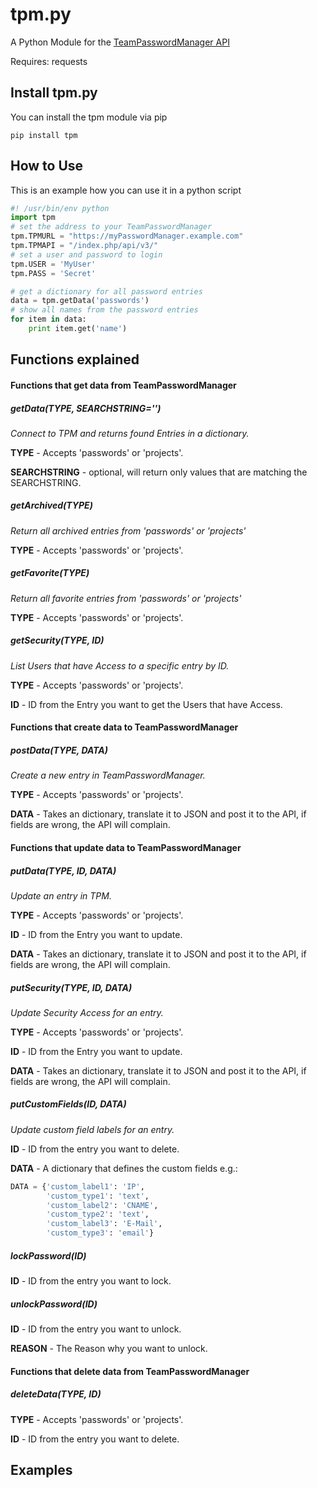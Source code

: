 # tpm.py

A Python Module for the [TeamPasswordManager API](http://teampasswordmanager.com/docs/api/)

Requires: requests

## Install tpm.py

You can install the tpm module via pip

    pip install tpm

## How to Use

This is an example how you can use it in a python script
```python
#! /usr/bin/env python
import tpm
# set the address to your TeamPasswordManager
tpm.TPMURL = "https://myPasswordManager.example.com"
tpm.TPMAPI = "/index.php/api/v3/"
# set a user and password to login
tpm.USER = 'MyUser'
tpm.PASS = 'Secret'

# get a dictionary for all password entries
data = tpm.getData('passwords')
# show all names from the password entries
for item in data:
    print item.get('name')
```
## Functions explained
#### Functions that get data from TeamPasswordManager
##### getData(TYPE, SEARCHSTRING='')

*Connect to TPM and returns found Entries in a dictionary.*

**TYPE** - Accepts 'passwords' or 'projects'.

**SEARCHSTRING** - optional, will return only values that are matching the SEARCHSTRING.

##### getArchived(TYPE)

*Return all archived entries from 'passwords' or 'projects'*

**TYPE** - Accepts 'passwords' or 'projects'.

##### getFavorite(TYPE)

*Return all favorite entries from 'passwords' or 'projects'*

**TYPE** - Accepts 'passwords' or 'projects'.

##### getSecurity(TYPE, ID)

*List Users that have Access to a specific entry by ID.*

**TYPE** - Accepts 'passwords' or 'projects'.

**ID** - ID from the Entry you want to get the Users that have Access.

#### Functions that create data to TeamPasswordManager
##### postData(TYPE, DATA)

*Create a new entry in TeamPasswordManager.*

**TYPE** - Accepts 'passwords' or 'projects'.

**DATA** - Takes an dictionary, translate it to JSON and post it to the API, if fields are wrong, the API will complain.

#### Functions that update data to TeamPasswordManager
##### putData(TYPE, ID, DATA)

*Update an entry in TPM.*

**TYPE** - Accepts 'passwords' or 'projects'.

**ID** - ID from the Entry you want to update.

**DATA** - Takes an dictionary, translate it to JSON and post it to the API, if fields are wrong, the API will complain.

##### putSecurity(TYPE, ID, DATA)

*Update Security Access for an entry.*

**TYPE** - Accepts 'passwords' or 'projects'.

**ID** - ID from the Entry you want to update.

**DATA** - Takes an dictionary, translate it to JSON and post it to the API, if fields are wrong, the API will complain.

##### putCustomFields(ID, DATA)

*Update custom field labels for an entry.*

**ID** - ID from the entry you want to delete.

**DATA** - A dictionary that defines the custom fields e.g.:
```python
DATA = {'custom_label1': 'IP',
        'custom_type1': 'text',
        'custom_label2': 'CNAME',
        'custom_type2': 'text',
        'custom_label3': 'E-Mail',
        'custom_type3': 'email'}
```
##### lockPassword(ID)

**ID** - ID from the entry you want to lock.

##### unlockPassword(ID)

**ID** - ID from the entry you want to unlock.

**REASON** - The Reason why you want to unlock.

#### Functions that delete data from TeamPasswordManager
##### deleteData(TYPE, ID)

**TYPE** - Accepts 'passwords' or 'projects'.

**ID** - ID from the entry you want to delete.

## Examples
